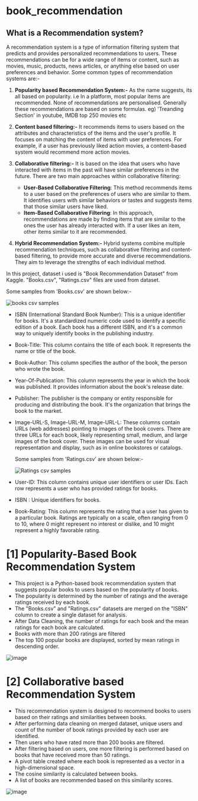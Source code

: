 # book_recommendation

## What is a Recommendation system?
A recommendation system is a type of information filtering system that predicts and provides personalized recommendations to users. These recommendations can be for a wide range of items or content, such as movies, music, products, news articles, or anything else based on user preferences and behavior.
Some common types of recommendation systems are:-

1) **Popularity based Recommendation System:-**
   As the name suggests, its all based on popularity. i.e In a platform, most popular items are recommended. None of recommendations are personalised. Generally these recommendations are based on some formulas.
   eg) 'Treanding Section' in youtube, IMDB top 250 movies etc

3) **Content based filtering:-**
   It recommends items to users based on the attributes and characteristics of the items and the user's profile. It focuses on matching the content of items with user preferences. For example, if a user has 
   previously liked action movies, a content-based system would recommend more action movies.

4) **Collaborative filtering:-**
   It is based on the idea that users who have interacted with items in the past will have similar preferences in the future.
   There are two main approaches within collaborative filtering:
    - **User-Based Collaborative Filtering**: This method recommends items to a user based on the preferences of users who are similar to them.
                                              It identifies users with similar behaviors or tastes and suggests items that those similar users have liked.
    - **Item-Based Collaborative Filtering**: In this approach, recommendations are made by finding items that are similar to the ones the user has already interacted with.
                                              If a user likes an item, other items similar to it are recommended.
5) **Hybrid Recommendation System:-**
   Hybrid systems combine multiple recommendation techniques, such as collaborative filtering and content-based filtering, to provide more accurate and diverse recommendations.
   They aim to leverage the strengths of each individual method.

In this project, dataset i used is "Book Recommendation Dataset" from Kaggle. "Books.csv", "Ratings.csv" files are used from dataset.

Some samples from 'Books.csv' are shown below:-

![books csv samples](https://github.com/nimmigopan/book_recommendation/assets/35449494/461edd41-4e56-466e-80ff-924cf7e62fcc)

- ISBN (International Standard Book Number): This is a unique identifier for books. It's a standardized numeric code used to identify a specific edition of a book.
                                             Each book has a different ISBN, and it's a common way to uniquely identify books in the publishing industry.

- Book-Title: This column contains the title of each book. It represents the name or title of the book.

- Book-Author: This column specifies the author of the book, the person who wrote the book.

- Year-Of-Publication: This column represents the year in which the book was published. It provides information about the book's release date.

- Publisher: The publisher is the company or entity responsible for producing and distributing the book. It's the organization that brings the book to the market.

- Image-URL-S, Image-URL-M, Image-URL-L: These columns contain URLs (web addresses) pointing to images of the book covers. There are three URLs for each book, likely representing small, medium, and large images of the book cover. These images can be used for visual representation and display, such as in online bookstores or catalogs.

  Some samples from 'Ratings.csv' are shown below:-

  ![Ratings csv samples](https://github.com/nimmigopan/book_recommendation/assets/35449494/e4daa6a0-18e8-462a-a239-5ff4414a9fcd)

- User-ID: This column contains unique user identifiers or user IDs. Each row represents a user who has provided ratings for books.

- ISBN : Unique identifiers for books.

- Book-Rating: This column represents the rating that a user has given to a particular book. Ratings are typically on a scale, often ranging from 0 to 10, where 0 might represent no interest or dislike, and 10 
                 might represent a highly favorable rating.

# [1] Popularity-Based Book Recommendation System
- This project is a  Python-based book recommendation system that suggests popular books to users based on the popularity of books.
- The popularity is determined by the number of ratings and the average ratings received by each book.
- The "Books.csv" and "Ratings.csv" datasets are merged on the "ISBN" column to create a single dataset for analysis.
- After Data Cleaning, the number of ratings for each book and the mean ratings for each book are calculated.
- Books with more than 200 ratings are filtered
- The top 100 popular books are displayed, sorted by mean ratings in descending order.
 
![image](https://github.com/nimmigopan/book_recommendation/assets/35449494/4ee92c0a-dd07-4f45-8dda-52f0618464b8)

# [2] Collaborative based Recommendation System

- This recommendation system is designed to recommend books to users based on their ratings and similarities between books.
- After performing data cleaning on merged dataset, unique users and count of the number of book ratings provided by each user are identified.
- Then users who have rated more than 200 books are filtered.
- After filtering based on users, one more filtering is performed based on books that have received more than 50 ratings.
- A pivot table created where each book is represented as a vector in a high-dimensional space.
- The cosine similarity is calculated  between books.
- A list of books are recommended based on this similarity scores.

![image](https://github.com/nimmigopan/book_recommendation/assets/35449494/54d7d406-f4e3-478e-92d0-a612ad792367)

